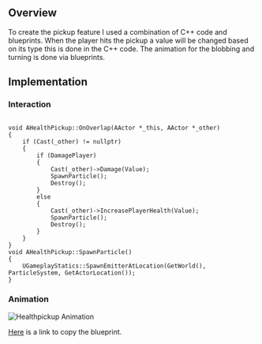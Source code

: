 ## Overview

To create the pickup feature I used a combination of C++ code and blueprints. When the player hits the pickup a value will be changed based on its type this is done in the C++ code. The animation for the blobbing and turning is done via blueprints.

## Implementation

### Interaction
<pre><code>
void AHealthPickup::OnOverlap(AActor *_this, AActor *_other)
{
	if (Cast<ABasePlay>(_other) != nullptr)
	{
		if (DamagePlayer)
		{
			Cast<ABasePlay>(_other)->Damage(Value);
			SpawnParticle();
			Destroy();
		}
		else
		{
			Cast<ABasePlay>(_other)->IncreasePlayerHealth(Value);
			SpawnParticle();
			Destroy();
		}
	}
}
void AHealthPickup::SpawnParticle()
{
	UGameplayStatics::SpawnEmitterAtLocation(GetWorld(), ParticleSystem, GetActorLocation());
}
</code></pre>
### Animation

![Healthpickup Animation](https://user-images.githubusercontent.com/47003895/120931622-4eb40680-c6ea-11eb-912c-2135d33f3a34.png)

[Here](https://blueprintue.com/blueprint/xmufu0s6/) is a link to copy the blueprint.

